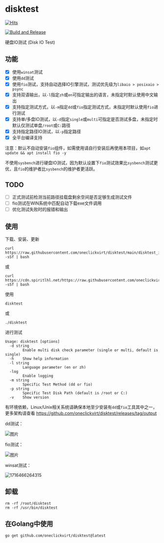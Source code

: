 # disktest

[![Hits](https://hits.spiritlhl.net/disktest.svg?action=hit&title=Hits&title_bg=%23555555&count_bg=%230eecf8&edge_flat=false)](https://hits.spiritlhl.net)

[![Build and Release](https://github.com/oneclickvirt/disktest/actions/workflows/main.yaml/badge.svg)](https://github.com/oneclickvirt/disktest/actions/workflows/main.yaml)

硬盘IO测试 (Disk IO Test)

## 功能

- [x] 使用```winsat```测试
- [x] 使用```dd```测试
- [x] 使用```fio```测试，支持自动选择IO引擎测试，测试优先级为```libaio > posixaio > psync```
- [x] 支持双语输出，以```-l```指定```zh```或```en```可指定输出的语言，未指定时默认使用中文输出
- [x] 支持指定测试方式，以```-m```指定```dd```或```fio```指定测试方式，未指定时默认使用```fio```进行测试
- [x] 支持单/多盘IO测试，以```-d```指定```single```或```multi```可指定是否测试多盘，未指定时默认仅测试单盘```/root```或```C:```路径
- [x] 支持指定路径IO测试，以```-p```指定路径
- [x] 全平台编译支持

注意：默认不自动安装```fio```组件，如需使用请自行安装后再使用本项目，如```apt update && apt install fio -y```

不使用```sysbench```进行硬盘IO测试，因为默认设置下```fio```测试效果比```sysbench```测试更优，且```fio```的维护者比```sysbench```的维护者更活跃。

## TODO

- [ ] 正式测试前检测当前路径挂载盘剩余空间是否足够生成测试文件
- [ ] fio测试在WIN系统中匹配自动下载exe文件调用
- [ ] 优化测试失败时的报错和输出

## 使用

下载、安装、更新

```shell
curl https://raw.githubusercontent.com/oneclickvirt/disktest/main/disktest_install.sh -sSf | bash
```

或

```shell
curl https://cdn.spiritlhl.net/https://raw.githubusercontent.com/oneclickvirt/disktest/main/disktest_install.sh -sSf | bash
```

使用

```
disktest
```

或

```
./disktest
```

进行测试

```
Usage: disktest [options]
  -d string
        Enable multi disk check parameter (single or multi, default is single)
  -h    Show help information
  -l string
        Language parameter (en or zh)
  -log
        Enable logging
  -m string
        Specific Test Method (dd or fio)
  -p string
        Specific Test Disk Path (default is /root or C:)
  -v    Show version
```

有环境依赖，Linux/Unix相关系统请确保本地至少安装有```dd```或```fio```工具其中之一，更多架构请查看 https://github.com/oneclickvirt/disktest/releases/tag/output

dd测试：

![图片](https://github.com/oneclickvirt/disktest/assets/103393591/163b1150-dc45-4d53-abbf-c6e1acca4e19)

fio测试：

![图片](https://github.com/oneclickvirt/disktest/assets/103393591/3052b430-2d93-4a07-9e12-0a911ffb36c3)

winsat测试：

![1716466264315](https://github.com/oneclickvirt/disktest/assets/103393591/505b9525-216c-4e9a-b602-65382177d414)

## 卸载

```
rm -rf /root/disktest
rm -rf /usr/bin/disktest
```

## 在Golang中使用

```
go get github.com/oneclickvirt/disktest@latest
```
